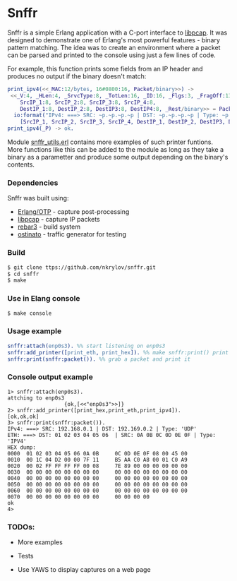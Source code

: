 # Snffr 

Snffr is a simple Erlang application with a C-port interface to [libpcap]. It was designed to demonstrate one of Erlang's most powerful features - binary pattern matching. The idea was to create an environment where a packet can be parsed and printed to the console using just a few lines of code. 

For example, this function prints some fields from an IP header and produces no output if the binary doesn't match:

```erlang
print_ipv4(<<_MAC:12/bytes, 16#0800:16, Packet/binary>>) ->
 <<_V:4, _HLen:4, _SrvcType:8, _TotLen:16, _ID:16, _Flgs:3, _FragOff:13, _TTL:8, Proto:8, _HdrChkSum:16,
    SrcIP_1:8, SrcIP_2:8, SrcIP_3:8, SrcIP_4:8,
    DestIP_1:8, DestIP_2:8, DestIP3:8, DestIP4:8, _Rest/binary>> = Packet,
  io:format("IPv4: ===> SRC: ~p.~p.~p.~p | DST: ~p.~p.~p.~p | Type: ~p ~n",
    [SrcIP_1, SrcIP_2, SrcIP_3, SrcIP_4, DestIP_1, DestIP_2, DestIP3, DestIP4, l4(Proto)]);
print_ipv4(_P) -> ok.
```

Module [snffr_utils.erl] contains more examples of such printer funtions. More functions like this can be added to the module as long as they take a binary as a parametter and produce some output depending on the binary's contents.

### Dependencies

Snffr was built using:
* [Erlang/OTP] - capture post-processing  
* [libpcap] - capture IP packets
* [rebar3] - build system
* [ostinato] - traffic generator for testing

### Build

```sh
$ git clone ttps://github.com/nkrylov/snffr.git 
$ cd snffr
$ make
```

### Use in Elang console
```sh
$ make console
```

### Usage example

```erlang
snffr:attach(enp0s3). %% start listening on enp0s3
snffr:add_printer([print_eth, print_hex]). %% make snffr:print() print Ethernet header and HEX dump
snffr:print(snffr:packet()). %% grab a packet and print it
```

### Console output example

```code
1> snffr:attach(enp0s3).
attching to enp0s3
                  {ok,[<<"enp0s3">>]}
2> snffr:add_printer([print_hex,print_eth,print_ipv4]).
[ok,ok,ok]
3> snffr:print(snffr:packet()).
IPv4: ===> SRC: 192.168.0.1 | DST: 192.169.0.2 | Type: 'UDP' 
ETH: ===> DST: 01 02 03 04 05 06  | SRC: 0A 0B 0C 0D 0E 0F | Type: 'IPV4' 
HEX dump:
0000  01 02 03 04 05 06 0A 0B     0C 0D 0E 0F 08 00 45 00 
0010  00 1C 04 D2 00 00 7F 11     B5 AA C0 A8 00 01 C0 A9 
0020  00 02 FF FF FF FF 00 08     7E 89 00 00 00 00 00 00 
0030  00 00 00 00 00 00 00 00     00 00 00 00 00 00 00 00 
0040  00 00 00 00 00 00 00 00     00 00 00 00 00 00 00 00 
0050  00 00 00 00 00 00 00 00     00 00 00 00 00 00 00 00 
0060  00 00 00 00 00 00 00 00     00 00 00 00 00 00 00 00 
0070  00 00 00 00 00 00 00 00     00 00 00 00 
ok
4>
```
### TODOs:

 - More examples
 - Tests
 - Use YAWS to display captures on a web page


   [Erlang/OTP]: <http://http://www.erlang.org/>
   [libpcap]: <http://www.tcpdump.org/release/libpcap-1.7.4.tar.gz>
   [rebar3]: <https://www.rebar3.org/>
   [git-repo-url]: <https://github.com/nkrylov/snffr.git>
   [ostinato]: <http://ostinato.org/>
   [snffr_utils.erl]: <https://github.com/nkrylov/snffr/blob/master/src/snffr_utils.erl> 

